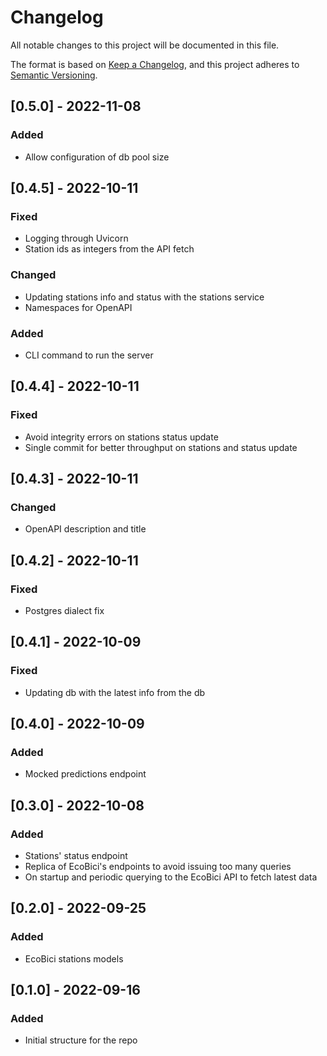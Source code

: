 # Changelog

All notable changes to this project will be documented in this file.

The format is based on [Keep a Changelog](https://keepachangelog.com/en/1.0.0/),
and this project adheres to [Semantic Versioning](https://semver.org/spec/v2.0.0.html).

## [0.5.0] - 2022-11-08
### Added
- Allow configuration of db pool size

## [0.4.5] - 2022-10-11
### Fixed
- Logging through Uvicorn
- Station ids as integers from the API fetch

### Changed
- Updating stations info and status with the stations service
- Namespaces for OpenAPI

### Added
- CLI command to run the server

## [0.4.4] - 2022-10-11
### Fixed
- Avoid integrity errors on stations status update
- Single commit for better throughput on stations and status update

## [0.4.3] - 2022-10-11
### Changed
- OpenAPI description and title

## [0.4.2] - 2022-10-11
### Fixed
- Postgres dialect fix

## [0.4.1] - 2022-10-09
### Fixed
- Updating db with the latest info from the db

## [0.4.0] - 2022-10-09
### Added
- Mocked predictions endpoint

## [0.3.0] - 2022-10-08
### Added
- Stations' status endpoint
- Replica of EcoBici's endpoints to avoid issuing too many queries
- On startup and periodic querying to the EcoBici API to fetch latest data

## [0.2.0] - 2022-09-25
### Added
- EcoBici stations models

## [0.1.0] - 2022-09-16
### Added
- Initial structure for the repo
